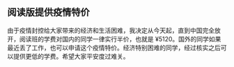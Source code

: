 <div class="inner">
<h2>阅读版提供疫情特价</h2>
<p>由于疫情封控给大家带来的经济和生活困难，我决定从今天起，直到中国完全放开，阅读班的学费对国内的同学一律实行半价，也就是 ¥5120。国外的同学如果最近丢了工作，也可以申请这个疫情特价。经济特别困难的同学，经过核实之后可以提供更低的学费。希望大家平安度过难关。</p>
</div>
<!--
<div class="ad-banner" style="margin-top: 5px">
<script async src="//pagead2.googlesyndication.com/pagead/js/adsbygoogle.js"></script>
<ins class="adsbygoogle"
                    style="display:inline-block;width:100%;height:90px"
                    data-ad-client="ca-pub-1331524016319584"
                    data-ad-slot="6657867155"></ins>
<script>(adsbygoogle = window.adsbygoogle || []).push({});</script>
</div>
<script data-ad-client="ca-pub-1331524016319584" async
            src="https://pagead2.googlesyndication.com/pagead/js/adsbygoogle.js">
</script>
        -->
    